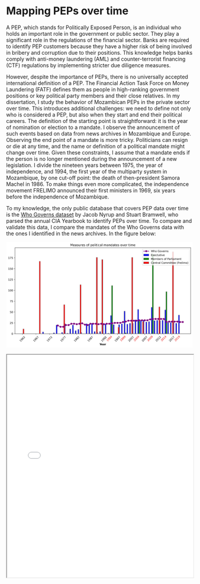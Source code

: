 # Mapping PEPs over time

A PEP, which stands for Politically Exposed Person, is an individual who holds an important role in the government or public sector. They play a significant role in the regulations of the financial sector. Banks are required to identify PEP customers because they have a higher risk of being involved in bribery and corruption due to their positions. This knowledge helps banks comply with anti-money laundering (AML) and counter-terrorist financing (CTF) regulations by implementing stricter due diligence measures.

However, despite the importance of PEPs, there is no universally accepted international definition of a PEP. The Financial Action Task Force on Money Laundering (FATF) defines them as people in high-ranking government positions or key political party members and their close relatives. In my dissertation, I study the behavior of Mozambican PEPs in the private sector over time. This introduces additional challenges: we need to define not only who is considered a PEP, but also when they start and end their political careers. The definition of the starting point is straightforward: it is the year of nomination or election to a mandate. I observe the announcement of such events based on data from news archives in Mozambique and Europe. Observing the end point of a mandate is more tricky. Politicians can resign or die at any time, and the name or definition of a political mandate might change over time. Given these constraints, I assume that a mandate ends if the person is no longer mentioned during the announcement of a new legislation. I divide the nineteen years between 1975, the year of independence, and 1994, the first year of the multiparty system in Mozambique, by one cut-off point: the death of then-president Samora Machel in 1986. To make things even more complicated, the independence movement FRELIMO announced their first ministers in 1969, six years before the independence of Mozambique.

To my knowledge, the only public database that covers PEP data over time is the [Who Governs dataset](https://politicscentre.nuffield.ox.ac.uk/whogov-dataset/%22) by Jacob Nyrup and Stuart Bramwell, who parsed the annual CIA Yearbook to identify PEPs over time. To compare and validate this data, I compare the mandates of the Who Governs data with the ones I identified in the news archives. In the figure below:

![barplot_pep_mandates.jpg](../assets/pep_figures/barplot_pep_mandates.jpg)

<iframe src="../assets/pep_figures/chord.html" width="100%" height="600px"></iframe>

